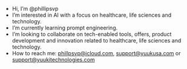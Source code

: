 - Hi, I’m @phillipsvp
- I’m interested in AI with a focus on healthcare, life sciences and technology. 
- I’m currently learning prompt engineering.
- I’m looking to collaborate on tech-enabled tools, offers, product development and innovation related to healthcare, life sciences and technology.
- How to reach me: phillpsvp@icloud.com, support@yuukusa.com or support@yuukitechnologies.com

<!---
phillipsvp/phillipsvp is a ✨ special ✨ repository because its `README.md` (this file) appears on your GitHub profile.
You can click the Preview link to take a look at your changes.
--->
